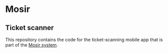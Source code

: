 # Mosir
## Ticket scanner
This repository contains the code for the ticket-scanning mobile app that is part of the [Mosir system](https://github.com/kuna728/mosir).